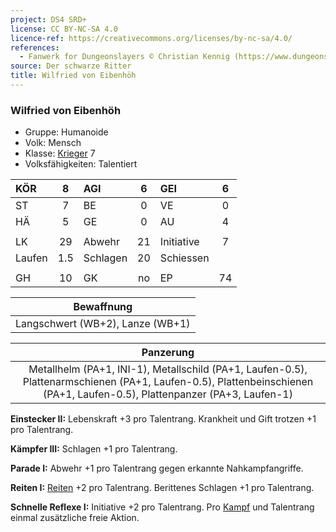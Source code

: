 ```yaml
---
project: DS4 SRD+
license: CC BY-NC-SA 4.0
licence-ref: https://creativecommons.org/licenses/by-nc-sa/4.0/
references: 
  - Fanwerk for Dungeonslayers © Christian Kennig (https://www.dungeonslayers.net/)
source: Der schwarze Ritter
title: Wilfried von Eibenhöh
---
```


### Wilfried von Eibenhöh

- Gruppe: Humanoide
- Volk: Mensch
- Klasse: [Krieger](../../grw/charaktere-klasse-krieger.md) 7
- Volksfähigkeiten: Talentiert

| KÖR    |  8  | AGI      |  6  | GEI        |  6  |
| :----- | :-: | :------- | :-: | :--------- | :-: |
| ST     |  7  | BE       |  0  | VE         |  0  |
| HÄ     |  5  | GE       |  0  | AU         |  4  |
|        |     |          |     |            |     |
| LK     | 29  | Abwehr   | 21  | Initiative |  7  |
| Laufen | 1.5 | Schlagen | 20  | Schiessen  |     |
|        |     |          |     |            |     |
| GH     | 10  | GK       | no  | EP         | 74  |

|            Bewaffnung            |
| :------------------------------: |
| Langschwert (WB+2), Lanze (WB+1) |

|                                                                                Panzerung                                                                                 |
| :----------------------------------------------------------------------------------------------------------------------------------------------------------------------: |
| Metallhelm (PA+1, INI-1), Metallschild (PA+1, Laufen-0.5), Plattenarmschienen (PA+1, Laufen-0.5), Plattenbeinschienen (PA+1, Laufen-0.5), Plattenpanzer (PA+3, Laufen-1) |

**Einstecker II:** Lebenskraft +3 pro Talentrang. Krankheit und Gift trotzen +1 pro Talentrang.

**Kämpfer III:** Schlagen +1 pro Talentrang.

**Parade I:** Abwehr +1 pro Talentrang gegen erkannte Nahkampfangriffe.

**Reiten I:** [Reiten](../../grw/talente/reiten.md) +2 pro Talentrang. Berittenes Schlagen +1 pro Talentrang.

**Schnelle Reflexe I:** Initiative +2 pro Talentrang. Pro [Kampf](../../grw/regeln-kampf.md) und Talentrang einmal zusätzliche freie Aktion.

